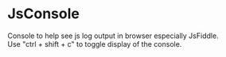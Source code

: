 JsConsole
=========

Console to help see js log output in browser especially JsFiddle.<br/>
Use "ctrl + shift + c" to toggle display of the console.
